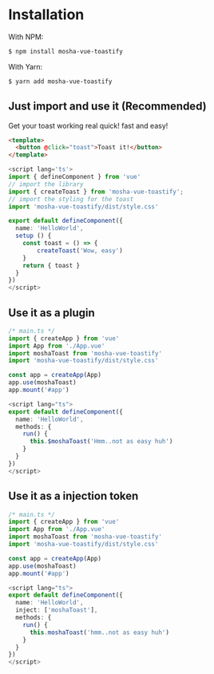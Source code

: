 # Installation

With NPM:

```bash
$ npm install mosha-vue-toastify
```

With Yarn:

```bash
$ yarn add mosha-vue-toastify
```

## Just import and use it (Recommended)

Get your toast working real quick! fast and easy!

```html
<template>
  <button @click="toast">Toast it!</button>
</template>
```
```ts
<script lang='ts'>
import { defineComponent } from 'vue'
// import the library
import { createToast } from 'mosha-vue-toastify';
// import the styling for the toast
import 'mosha-vue-toastify/dist/style.css'

export default defineComponent({
  name: 'HelloWorld',
  setup () {
    const toast = () => {
        createToast('Wow, easy')
    }
    return { toast }
  }
})
</script>
```

## Use it as a plugin

```ts
/* main.ts */
import { createApp } from 'vue'
import App from './App.vue'
import moshaToast from 'mosha-vue-toastify'
import 'mosha-vue-toastify/dist/style.css'

const app = createApp(App)
app.use(moshaToast)
app.mount('#app')
```

```ts
<script lang="ts">
export default defineComponent({
  name: 'HelloWorld',
  methods: {
    run() {
      this.$moshaToast('Hmm..not as easy huh')
    }
  }
})
</script>
```

## Use it as a injection token

```ts
/* main.ts */
import { createApp } from 'vue'
import App from './App.vue'
import moshaToast from 'mosha-vue-toastify'
import 'mosha-vue-toastify/dist/style.css'

const app = createApp(App)
app.use(moshaToast)
app.mount('#app')
```

```ts
<script lang="ts">
export default defineComponent({
  name: 'HelloWorld',
  inject: ['moshaToast'],
  methods: {
    run() {
      this.moshaToast('hmm..not as easy huh')
    }
  }
})
</script>
```